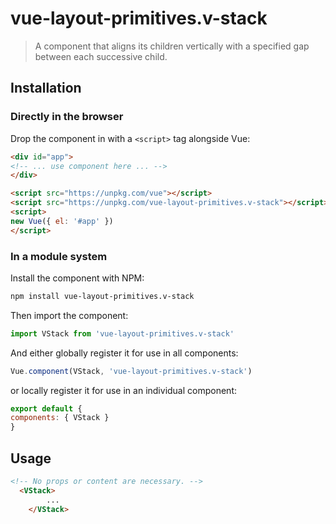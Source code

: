 # vue-layout-primitives.v-stack

> A component that aligns its children vertically with a specified gap between each successive child.

## Installation

### Directly in the browser

Drop the component in with a `<script>` tag alongside Vue:

```html
<div id="app">
<!-- ... use component here ... -->
</div>

<script src="https://unpkg.com/vue"></script>
<script src="https://unpkg.com/vue-layout-primitives.v-stack"></script>
<script>
new Vue({ el: '#app' })
</script>
```

### In a module system

Install the component with NPM:

```bash
npm install vue-layout-primitives.v-stack
```

Then import the component:

```js
import VStack from 'vue-layout-primitives.v-stack'
```

And either globally register it for use in all components:

```js
Vue.component(VStack, 'vue-layout-primitives.v-stack')
```

or locally register it for use in an individual component:

```js
export default {
components: { VStack }
}
```

## Usage

```html
<!-- No props or content are necessary. -->
  <VStack>
		...
	</VStack>
```
